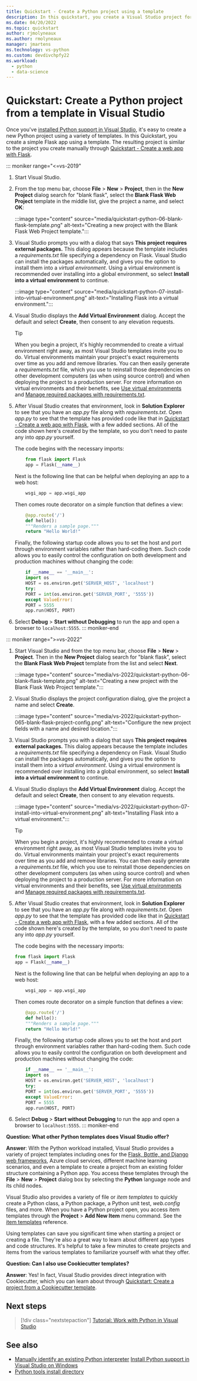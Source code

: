 ```yaml
---
title: Quickstart - Create a Python project using a template
description: In this quickstart, you create a Visual Studio project for Python using the built-in template for a basic Flask app.
ms.date: 04/20/2022
ms.topic: quickstart
author: rjmolyneaux
ms.author: rmolyneaux
manager: jmartens
ms.technology: vs-python
ms.custom: devdivchpfy22
ms.workload:
  - python
  - data-science
---
```


# Quickstart: Create a Python project from a template in Visual Studio

Once you've [installed Python support in Visual Studio](installing-python-support-in-visual-studio.md), it's easy to create a new Python project using a variety of templates. In this Quickstart, you create a simple Flask app using a template. The resulting project is similar to the project you create manually through [Quickstart - Create a web app with Flask](../ide/quickstart-python.md).

::: moniker range="<=vs-2019"

1. Start Visual Studio.
1. From the top menu bar, choose **File** > **New** > **Project**, then in the **New Project** dialog search for "blank flask", select the **Blank Flask Web Project** template in the middle list, give the project a name, and select **OK**:

    :::image type="content" source="media/quickstart-python-06-blank-flask-template.png" alt-text="Creating a new project with the Blank Flask Web Project template.":::

1. Visual Studio prompts you with a dialog that says **This project requires external packages.** This dialog appears because the template includes a *requirements.txt* file specifying a dependency on Flask. Visual Studio can install the packages automatically, and gives you the option to install them into a *virtual environment*. Using a virtual environment is recommended over installing into a global environment, so select **Install into a virtual environment** to continue.

    :::image type="content" source="media/quickstart-python-07-install-into-virtual-environment.png" alt-text="Installing Flask into a virtual environment.":::

1. Visual Studio displays the **Add Virtual Environment** dialog. Accept the default and select **Create**, then consent to any elevation requests.

     > [!Tip]
     > When you begin a project, it's highly recommended to create a virtual environment right away, as most Visual Studio templates invite you to do. Virtual environments maintain your project's exact requirements over time as you add and remove libraries. You can then easily generate a *requirements.txt* file, which you use to reinstall those dependencies on other development computers (as when using source control) and when deploying the project to a production server. For more information on virtual environments and their benefits, see [Use virtual environments](../python/selecting-a-python-environment-for-a-project.md#use-virtual-environments) and [Manage required packages with requirements.txt](../python/managing-required-packages-with-requirements-txt.md).

1. After Visual Studio creates that environment, look in **Solution Explorer** to see that you have an *app.py* file along with *requirements.txt*. Open *app.py* to see that the template has provided code like that in [Quickstart - Create a web app with Flask](../ide/quickstart-python.md), with a few added sections. All of the code shown here's created by the template, so you don't need to paste any into *app.py* yourself.

    The code begins with the necessary imports:

    ```python
        from flask import Flask
        app = Flask(__name__)
    ```

    Next is the following line that can be helpful when deploying an app to a web host:

    ```python
        wsgi_app = app.wsgi_app
    ```

    Then comes route decorator on a simple function that defines a view:

    ```python
        @app.route('/')
        def hello():
        """Renders a sample page."""
        return "Hello World!"
    ```

    Finally, the following startup code allows you to set the host and port through environment variables rather than hard-coding them. Such code allows you to easily control the configuration on both development and production machines without changing the code:

    ```python
        if __name__ == '__main__':
        import os
        HOST = os.environ.get('SERVER_HOST', 'localhost')
        try:
        PORT = int(os.environ.get('SERVER_PORT', '5555'))
        except ValueError:
        PORT = 5555
        app.run(HOST, PORT)
    ```

1. Select **Debug** > **Start without Debugging** to run the app and open a browser to `localhost:5555`.
::: moniker-end

::: moniker range=">=vs-2022"

1. Start Visual Studio and from the top menu bar, choose **File** > **New** > **Project**. Then in the **New Project** dialog search for "blank flask", select the **Blank Flask Web Project** template from the list and select **Next**.  

     :::image type="content" source="media/vs-2022/quickstart-python-06-blank-flask-template.png" alt-text="Creating a new project with the Blank Flask Web Project template.":::

1. Visual Studio displays the project configuration dialog, give the project a name and select **Create**.

     :::image type="content" source="media/vs-2022/quickstart-python-065-blank-flask-project-config.png" alt-text="Configure the new project fields with a name and desired location.":::

1. Visual Studio prompts you with a dialog that says **This project requires external packages.** This dialog appears because the template includes a *requirements.txt* file specifying a dependency on Flask. Visual Studio can install the packages automatically, and gives you the option to install them into a *virtual environment*. Using a virtual environment is recommended over installing into a global environment, so select **Install into a virtual environment** to continue.

1. Visual Studio displays the **Add Virtual Environment** dialog. Accept the default and select **Create**, then consent to any elevation requests.

     :::image type="content" source="media/vs-2022/quickstart-python-07-install-into-virtual-environment.png" alt-text="Installing Flask into a virtual environment.":::

     > [!Tip]
     > When you begin a project, it's highly recommended to create a virtual environment right away, as most Visual Studio templates invite you to do. Virtual environments maintain your project's exact requirements over time as you add and remove libraries. You can then easily generate a *requirements.txt* file, which you use to reinstall those dependencies on other development computers (as when using source control) and when deploying the project to a production server. For more information on virtual environments and their benefits, see [Use virtual environments](../python/selecting-a-python-environment-for-a-project.md#use-virtual-environments) and [Manage required packages with requirements.txt](../python/managing-required-packages-with-requirements-txt.md).

1. After Visual Studio creates that environment, look in **Solution Explorer** to see that you have an *app.py* file along with *requirements.txt*. Open *app.py* to see that the template has provided code like that in [Quickstart - Create a web app with Flask](../ide/quickstart-python.md), with a few added sections. All of the code shown here's created by the template, so you don't need to paste any into *app.py* yourself.

    The code begins with the necessary imports:

    ```python
    from flask import Flask
    app = Flask(__name__)
    ```

    Next is the following line that can be helpful when deploying an app to a web host:

    ```python
        wsgi_app = app.wsgi_app
    ```

    Then comes route decorator on a simple function that defines a view:

    ```python
        @app.route('/')
        def hello():
        """Renders a sample page."""
        return "Hello World!"
    ```

    Finally, the following startup code allows you to set the host and port through environment variables rather than hard-coding them. Such code allows you to easily control the configuration on both development and production machines without changing the code:

    ```python
        if __name__ == '__main__':
        import os
        HOST = os.environ.get('SERVER_HOST', 'localhost')
        try:
        PORT = int(os.environ.get('SERVER_PORT', '5555'))
        except ValueError:
        PORT = 5555
        app.run(HOST, PORT)
    ```

1. Select **Debug** > **Start without Debugging** to run the app and open a browser to `localhost:5555`.
::: moniker-end

**Question: What other Python templates does Visual Studio offer?**

**Answer**: With the Python workload installed, Visual Studio provides a variety of project templates including ones for the [Flask, Bottle, and Django web frameworks](../python/python-web-application-project-templates.md), Azure cloud services, different machine learning scenarios, and even a template to create a project from an existing folder structure containing a Python app. You access these templates through the **File** > **New** > **Project** dialog box by selecting the **Python** language node and its child nodes.

Visual Studio also provides a variety of file or *item templates* to quickly create a Python class, a Python package, a Python unit test, *web.config* files, and more. When you have a Python project open, you access item templates through the **Project** > **Add New Item** menu command. See the [item templates](python-item-templates.md) reference.

Using templates can save you significant time when starting a project or creating a file. They're also a great way to learn about different app types and code structures. It's helpful to take a few minutes to create projects and items from the various templates to familiarize yourself with what they offer.

**Question: Can I also use Cookiecutter templates?**

**Answer**: Yes! In fact, Visual Studio provides direct integration with Cookiecutter, which you can learn about through [Quickstart: Create a project from a Cookiecutter template](../python/quickstart-04-python-in-visual-studio-project-from-cookiecutter.md).

## Next steps

> [!div class="nextstepaction"]
> [Tutorial: Work with Python in Visual Studio](tutorial-working-with-python-in-visual-studio-step-01-create-project.md)

## See also

- [Manually identify an existing Python interpreter](managing-python-environments-in-visual-studio.md#manually-identify-an-existing-environment)
[Install Python support in Visual Studio on Windows](installing-python-support-in-visual-studio.md#how-to-install-python-support-in-visual-studio-on-windows)
- [Python tools install directory](installing-python-support-in-visual-studio.md#install-locations)
